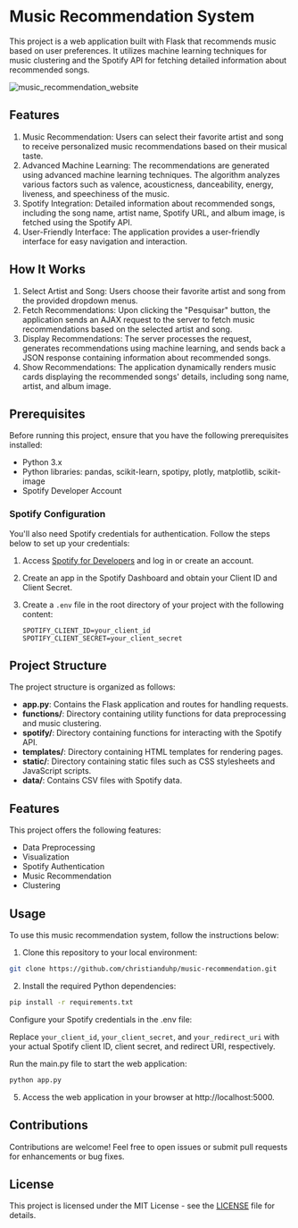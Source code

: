 # Music Recommendation System

This project is a web application built with Flask that recommends music based on user preferences. It utilizes machine learning techniques for music clustering and the Spotify API for fetching detailed information about recommended songs.

![music_recommendation_website](https://github.com/user-attachments/assets/95dc1bcb-e72b-4b47-a635-c2fb89e0a15a)

## Features

1. Music Recommendation: Users can select their favorite artist and song to receive personalized music recommendations based on their musical taste.
2. Advanced Machine Learning: The recommendations are generated using advanced machine learning techniques. The algorithm analyzes various factors such as valence, acousticness, danceability, energy, liveness, and speechiness of the music.
3. Spotify Integration: Detailed information about recommended songs, including the song name, artist name, Spotify URL, and album image, is fetched using the Spotify API.
4. User-Friendly Interface: The application provides a user-friendly interface for easy navigation and interaction.

## How It Works

1. Select Artist and Song: Users choose their favorite artist and song from the provided dropdown menus.
2. Fetch Recommendations: Upon clicking the "Pesquisar" button, the application sends an AJAX request to the server to fetch music recommendations based on the selected artist and song.
3. Display Recommendations: The server processes the request, generates recommendations using machine learning, and sends back a JSON response containing information about recommended songs.
4. Show Recommendations: The application dynamically renders music cards displaying the recommended songs' details, including song name, artist, and album image.

## Prerequisites

Before running this project, ensure that you have the following prerequisites installed:

- Python 3.x
- Python libraries: pandas, scikit-learn, spotipy, plotly, matplotlib, scikit-image
- Spotify Developer Account

### Spotify Configuration

You'll also need Spotify credentials for authentication. Follow the steps below to set up your credentials:

1. Access [Spotify for Developers](https://developer.spotify.com/dashboard/) and log in or create an account.
2. Create an app in the Spotify Dashboard and obtain your Client ID and Client Secret.
3. Create a `.env` file in the root directory of your project with the following content:

   ```
   SPOTIFY_CLIENT_ID=your_client_id
   SPOTIFY_CLIENT_SECRET=your_client_secret
   ```

## Project Structure

The project structure is organized as follows:

- **app.py**: Contains the Flask application and routes for handling requests.
- **functions/**: Directory containing utility functions for data preprocessing and music clustering.
- **spotify/**: Directory containing functions for interacting with the Spotify API.
- **templates/**: Directory containing HTML templates for rendering pages.
- **static/**: Directory containing static files such as CSS stylesheets and JavaScript scripts.
- **data/**: Contains CSV files with Spotify data.

## Features

This project offers the following features:

- Data Preprocessing
- Visualization
- Spotify Authentication
- Music Recommendation
- Clustering

## Usage

To use this music recommendation system, follow the instructions below:

1. Clone this repository to your local environment:

```bash
git clone https://github.com/christianduhp/music-recommendation.git
```

2. Install the required Python dependencies:

```bash
pip install -r requirements.txt
```

Configure your Spotify credentials in the .env file:

Replace `your_client_id`, `your_client_secret`, and `your_redirect_uri` with your actual Spotify client ID, client secret, and redirect URI, respectively.

Run the main.py file to start the web application:

```bash
python app.py
```

5. Access the web application in your browser at http://localhost:5000.

## Contributions

Contributions are welcome! Feel free to open issues or submit pull requests for enhancements or bug fixes.

## License

This project is licensed under the MIT License - see the [LICENSE](LICENSE) file for details.
